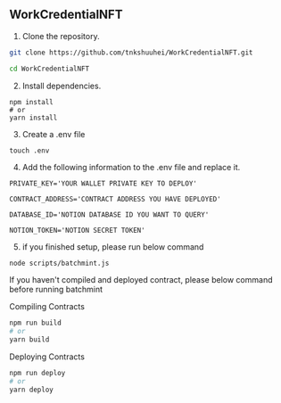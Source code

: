 ## WorkCredentialNFT

1. Clone the repository.
```bash
git clone https://github.com/tnkshuuhei/WorkCredentialNFT.git

cd WorkCredentialNFT
```
2. Install dependencies.
```
npm install
# or
yarn install
```

3. Create a .env file
```
touch .env
```

4. Add the following information to the .env file and replace it.

```
PRIVATE_KEY='YOUR WALLET PRIVATE KEY TO DEPLOY'

CONTRACT_ADDRESS='CONTRACT ADDRESS YOU HAVE DEPLOYED'

DATABASE_ID='NOTION DATABASE ID YOU WANT TO QUERY'

NOTION_TOKEN='NOTION SECRET TOKEN'
```

5. if you finished setup, please run below command

```bash
node scripts/batchmint.js
```


If you haven't compiled and deployed contract, please below command before running batchmint

Compiling Contracts

```bash
npm run build
# or
yarn build
```

Deploying Contracts

```bash
npm run deploy
# or
yarn deploy
```
